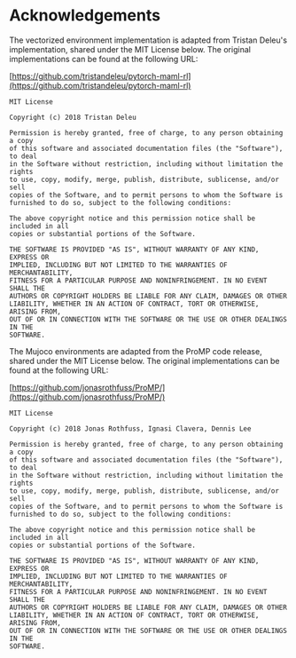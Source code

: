 
# Acknowledgements

The vectorized environment implementation is adapted from Tristan Deleu's implementation, shared under the MIT License below.
The original implementations can be found at the following URL:

[https://github.com/tristandeleu/pytorch-maml-rl](https://github.com/tristandeleu/pytorch-maml-rl)

```
MIT License

Copyright (c) 2018 Tristan Deleu

Permission is hereby granted, free of charge, to any person obtaining a copy
of this software and associated documentation files (the "Software"), to deal
in the Software without restriction, including without limitation the rights
to use, copy, modify, merge, publish, distribute, sublicense, and/or sell
copies of the Software, and to permit persons to whom the Software is
furnished to do so, subject to the following conditions:

The above copyright notice and this permission notice shall be included in all
copies or substantial portions of the Software.

THE SOFTWARE IS PROVIDED "AS IS", WITHOUT WARRANTY OF ANY KIND, EXPRESS OR
IMPLIED, INCLUDING BUT NOT LIMITED TO THE WARRANTIES OF MERCHANTABILITY,
FITNESS FOR A PARTICULAR PURPOSE AND NONINFRINGEMENT. IN NO EVENT SHALL THE
AUTHORS OR COPYRIGHT HOLDERS BE LIABLE FOR ANY CLAIM, DAMAGES OR OTHER
LIABILITY, WHETHER IN AN ACTION OF CONTRACT, TORT OR OTHERWISE, ARISING FROM,
OUT OF OR IN CONNECTION WITH THE SOFTWARE OR THE USE OR OTHER DEALINGS IN THE
SOFTWARE.
```

The Mujoco environments are adapted from the ProMP code release, shared under the MIT License below.
The original implementations can be found at the following URL:

[https://github.com/jonasrothfuss/ProMP/](https://github.com/jonasrothfuss/ProMP/)

```
MIT License

Copyright (c) 2018 Jonas Rothfuss, Ignasi Clavera, Dennis Lee

Permission is hereby granted, free of charge, to any person obtaining a copy
of this software and associated documentation files (the "Software"), to deal
in the Software without restriction, including without limitation the rights
to use, copy, modify, merge, publish, distribute, sublicense, and/or sell
copies of the Software, and to permit persons to whom the Software is
furnished to do so, subject to the following conditions:

The above copyright notice and this permission notice shall be included in all
copies or substantial portions of the Software.

THE SOFTWARE IS PROVIDED "AS IS", WITHOUT WARRANTY OF ANY KIND, EXPRESS OR
IMPLIED, INCLUDING BUT NOT LIMITED TO THE WARRANTIES OF MERCHANTABILITY,
FITNESS FOR A PARTICULAR PURPOSE AND NONINFRINGEMENT. IN NO EVENT SHALL THE
AUTHORS OR COPYRIGHT HOLDERS BE LIABLE FOR ANY CLAIM, DAMAGES OR OTHER
LIABILITY, WHETHER IN AN ACTION OF CONTRACT, TORT OR OTHERWISE, ARISING FROM,
OUT OF OR IN CONNECTION WITH THE SOFTWARE OR THE USE OR OTHER DEALINGS IN THE
SOFTWARE.
```
